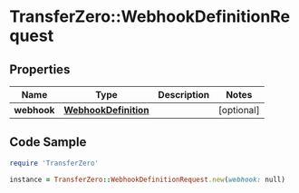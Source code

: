 # TransferZero::WebhookDefinitionRequest

## Properties

Name | Type | Description | Notes
------------ | ------------- | ------------- | -------------
**webhook** | [**WebhookDefinition**](WebhookDefinition.md) |  | [optional] 

## Code Sample

```ruby
require 'TransferZero'

instance = TransferZero::WebhookDefinitionRequest.new(webhook: null)
```


